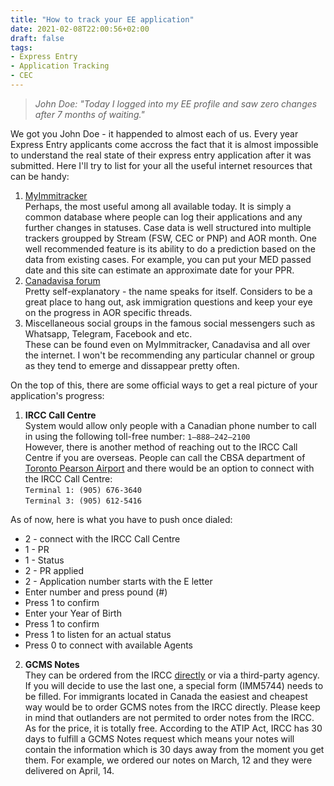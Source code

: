 ```yaml
---
title: "How to track your EE application"
date: 2021-02-08T22:00:56+02:00
draft: false
tags: 
- Express Entry
- Application Tracking
- CEC 
---
```

>*John Doe: "Today I logged into my EE profile and saw zero changes after 7 months of waiting."*

We got you John Doe - it happended to almost each of us.
Every year Express Entry applicants come accross the fact that it is almost impossible to understand the real state of their express entry application after it was submitted. Here I'll try to list for your all the useful internet resources that can be handy:
1. [MyImmitracker](https://myimmitracker.com)\
Perhaps, the most useful among all available today. It is simply a common database where people can log their applications and any further changes in statuses. Case data is well structured into multiple trackers groupped by Stream (FSW, CEC or PNP) and AOR month. One well recommended feature is its ability to do a prediction based on the data from existing cases. For example, you can put your MED passed date and this site can estimate an approximate date for your PPR.
1. [Canadavisa forum](https://www.canadavisa.com/canada-immigration-discussion-board/)\
Pretty self-explanatory - the name speaks for itself. Considers to be a great place to hang out, ask immigration questions and keep your eye on the progress in AOR specific threads.
1. Miscellaneous social groups in the famous social messengers such as Whatsapp, Telegram, Facebook and etc.\
These can be found even on MyImmitracker, Canadavisa and all over the internet. I won't be recommending any particular channel or group as they tend to emerge and dissappear pretty often.

On the top of this, there are some official ways to get a real picture of your application's progress:
1. **IRCC Call Centre**\
System would allow only people with a Canadian phone number to call in using the following toll-free number: ```1–888–242–2100```\
However, there is another method of reaching out to the IRCC Call Centre if you are overseas. People can call the CBSA department of [Toronto Pearson Airport](https://www.torontopearson.com/en/contact-us) and there would be an option to connect with the IRCC Call Centre:\
```Terminal 1: (905) 676-3640```\
```Terminal 3: (905) 612-5416```

As of now, here is what you have to push once dialed:
- 2 - connect with the IRCC Call Centre
- 1 - PR
- 1 - Status
- 2 - PR applied
- 2 - Application number starts with the E letter
- Enter number and press pound (#)
- Press 1 to confirm
- Enter your Year of Birth
- Press 1 to confirm
- Press 1 to listen for an actual status
- Press 0 to connect with available Agents

2. **GCMS Notes**\
They can be ordered from the IRCC [directly](https://www.canada.ca/en/immigration-refugees-citizenship/corporate/transparency/access-information-privacy/requests-information-act.html) or via a third-party agency. If you will decide to use the last one, a special form (IMM5744) needs to be filled.
For immigrants located in Canada the easiest and cheapest way would be to order GCMS notes from the IRCC directly. Please keep in mind that outlanders are not permited to order notes from the IRCC.
As for the price, it is totally free.
According to the ATIP Act, IRCC has 30 days to fulfill a GCMS Notes request which means your notes will contain the information which is 30 days away from the moment you get them.
For example, we ordered our notes on March, 12 and they were delivered on April, 14.
